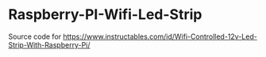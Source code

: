 # Raspberry-PI-Wifi-Led-Strip
Source code for https://www.instructables.com/id/Wifi-Controlled-12v-Led-Strip-With-Raspberry-Pi/

